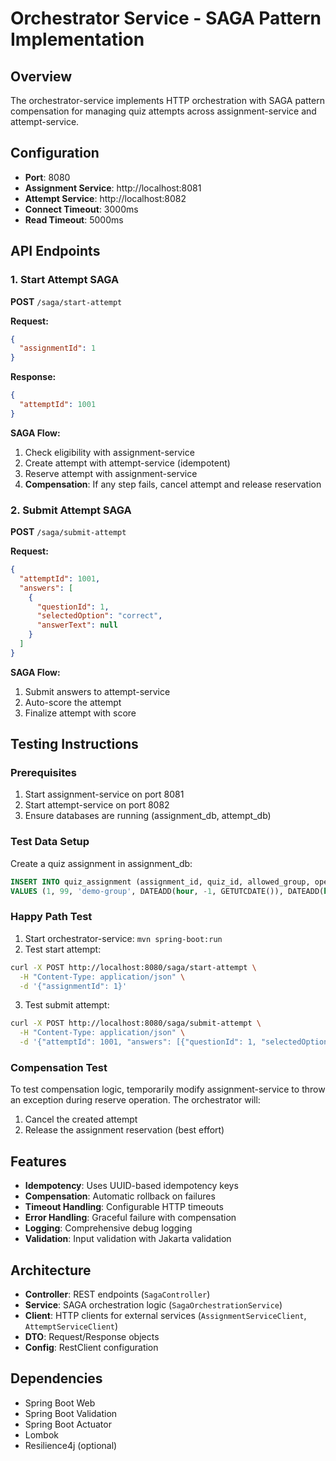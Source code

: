 # Orchestrator Service - SAGA Pattern Implementation

## Overview
The orchestrator-service implements HTTP orchestration with SAGA pattern compensation for managing quiz attempts across assignment-service and attempt-service.

## Configuration
- **Port**: 8080
- **Assignment Service**: http://localhost:8081
- **Attempt Service**: http://localhost:8082
- **Connect Timeout**: 3000ms
- **Read Timeout**: 5000ms

## API Endpoints

### 1. Start Attempt SAGA
**POST** `/saga/start-attempt`

**Request:**
```json
{
  "assignmentId": 1
}
```

**Response:**
```json
{
  "attemptId": 1001
}
```

**SAGA Flow:**
1. Check eligibility with assignment-service
2. Create attempt with attempt-service (idempotent)
3. Reserve attempt with assignment-service
4. **Compensation**: If any step fails, cancel attempt and release reservation

### 2. Submit Attempt SAGA
**POST** `/saga/submit-attempt`

**Request:**
```json
{
  "attemptId": 1001,
  "answers": [
    {
      "questionId": 1,
      "selectedOption": "correct",
      "answerText": null
    }
  ]
}
```

**SAGA Flow:**
1. Submit answers to attempt-service
2. Auto-score the attempt
3. Finalize attempt with score

## Testing Instructions

### Prerequisites
1. Start assignment-service on port 8081
2. Start attempt-service on port 8082
3. Ensure databases are running (assignment_db, attempt_db)

### Test Data Setup
Create a quiz assignment in assignment_db:
```sql
INSERT INTO quiz_assignment (assignment_id, quiz_id, allowed_group, open_at, close_at, max_attempts, created_at)
VALUES (1, 99, 'demo-group', DATEADD(hour, -1, GETUTCDATE()), DATEADD(hour, 1, GETUTCDATE()), 1, GETUTCDATE());
```

### Happy Path Test
1. Start orchestrator-service: `mvn spring-boot:run`
2. Test start attempt:
```bash
curl -X POST http://localhost:8080/saga/start-attempt \
  -H "Content-Type: application/json" \
  -d '{"assignmentId": 1}'
```
3. Test submit attempt:
```bash
curl -X POST http://localhost:8080/saga/submit-attempt \
  -H "Content-Type: application/json" \
  -d '{"attemptId": 1001, "answers": [{"questionId": 1, "selectedOption": "correct"}]}'
```

### Compensation Test
To test compensation logic, temporarily modify assignment-service to throw an exception during reserve operation. The orchestrator will:
1. Cancel the created attempt
2. Release the assignment reservation (best effort)

## Features
- **Idempotency**: Uses UUID-based idempotency keys
- **Compensation**: Automatic rollback on failures
- **Timeout Handling**: Configurable HTTP timeouts
- **Error Handling**: Graceful failure with compensation
- **Logging**: Comprehensive debug logging
- **Validation**: Input validation with Jakarta validation

## Architecture
- **Controller**: REST endpoints (`SagaController`)
- **Service**: SAGA orchestration logic (`SagaOrchestrationService`)
- **Client**: HTTP clients for external services (`AssignmentServiceClient`, `AttemptServiceClient`)
- **DTO**: Request/Response objects
- **Config**: RestClient configuration

## Dependencies
- Spring Boot Web
- Spring Boot Validation
- Spring Boot Actuator
- Lombok
- Resilience4j (optional)

